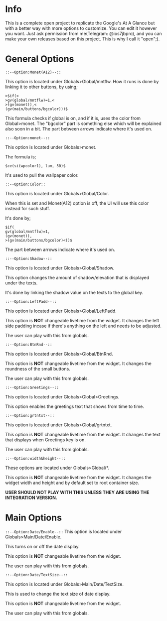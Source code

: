 # Info
This is a complete open project to replicate the Google's At A Glance but with a better way with more options to customize. You can edit it however you want.
Just ask permission from me(Telegram: @ios7jbpro), and you can make your own releases based on this project. This is why I call it "open";).
# General Options

`::--Option:Monet(A12)--::`

This option is located under Globals>Global/mntflw.
How it runs is done by linking it to other buttons, by using;
```
>$if(<
>gv(global/mntflw)=1,<
>(gv(monet)),<
(gv(main/buttons/bgcolor)))$
```
This formula checks if global is on, and if it is, uses the color from Global>monet.
The "bgcolor" part is something else which will be explained also soon in a bit.
The part between arrows indicate where it's used on.

`::--Option:monet--::`

This option is located under Globals>monet.

The formula is;

```
$ce(si(wpcolor1), lum, 50)$
```
It's used to pull the wallpaper color.

`::--Option:Color::`

This option is located under Globals>Global/Color.

When this is set and Monet(A12) option is off, the UI will use this color instead for such stuff.

It's done by;
```
$if(
gv(global/mntflw)=1,
(gv(monet)),
>(gv(main/buttons/bgcolor)<))$
```

The part between arrows indicate where it's used on.


`::--Option:Shadow--::`

This option is located under Globals>Global/Shadow.

This option changes the amount of shadow/elevation that is displayed under the texts.

It's done by linking the shadow value on the texts to the global key.

`::--Option:LeftPadd--::`

This option is located under Globals>Global/LeftPadd.

This option is **NOT** changeable livetime from the widget. It changes the left side padding incase if there's anything on the left and needs to be adjusted.

The user can play with this from globals.

`::--Option:BtnRnd--::`

This option is located under Globals>Global/BtnRnd.

This option is **NOT** changeable livetime from the widget. It changes the roundness of the small buttons.

The user can play with this from globals.

`::--Option:Greetings--::`

This option is located under Globals>Global>Greetings.

This option enables the greetings text that shows from time to time.

`::--Option:grtntxt--::`

This option is located under Globals>Global/grtntxt.

This option is **NOT** changeable livetime from the widget. It changes the text that displays when Greetings key is on.

The user can play with this from globals.

`::--Option:width&height--::`

These options are located under Globals>Global/*.

This option is **NOT** changeable livetime from the widget. It changes the widget width and height and by default set to root container size.

**USER SHOULD NOT PLAY WITH THIS UNLESS THEY ARE USING THE INTEGRATION VERSION.**

# Main Options

`::--Option:Date/Enable--::`
This option is located under Globals>Main/Date/Enable.

This turns on or off the date display.

This option is **NOT** changeable livetime from the widget.

The user can play with this from globals.

`::--Option:Date/TextSize--::`

This option is located under Globals>Main/Date/TextSize.

This is used to change the text size of date display.

This option is **NOT** changeable livetime from the widget.

The user can play with this from globals.

